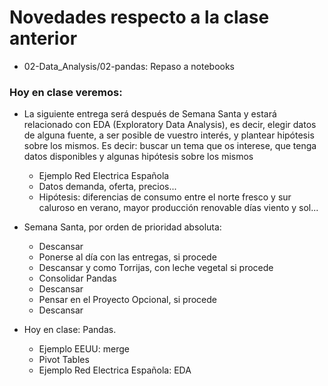 # Novedades respecto a la clase anterior

* 02-Data_Analysis/02-pandas: Repaso a notebooks


### Hoy en clase veremos:

* La siguiente entrega será después de Semana Santa y estará relacionado con EDA (Exploratory Data Analysis), es decir, elegir datos de alguna fuente, a ser posible de vuestro interés, y plantear hipótesis sobre los mismos. Es decir: buscar un tema que os interese, que tenga datos disponibles y algunas hipótesis sobre los mismos

  * Ejemplo Red Electrica Española
  * Datos demanda, oferta, precios...
  * Hipótesis: diferencias de consumo entre el norte fresco y sur caluroso en verano, mayor producción renovable días viento y sol...

* Semana Santa, por orden de prioridad absoluta: 

  * Descansar
  * Ponerse al día con las entregas, si procede 
  * Descansar y como Torrijas, con leche vegetal si procede
  * Consolidar Pandas
  * Descansar
  * Pensar en el Proyecto Opcional, si procede
  * Descansar

* Hoy en clase: Pandas.
    * Ejemplo EEUU: merge
    * Pivot Tables
    * Ejemplo Red Electrica Española: EDA



